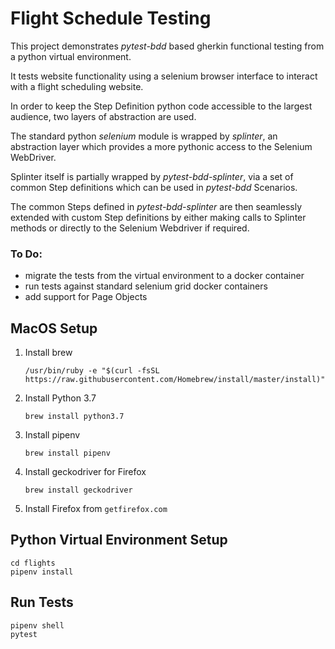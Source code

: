 # Flight Schedule Testing

This project demonstrates *pytest-bdd* based gherkin functional testing from a python virtual environment.

It tests website functionality using a selenium browser interface to interact with a flight scheduling website.

In order to keep the Step Definition python code accessible to the largest audience, two layers of abstraction are used.

The standard python *selenium* module is wrapped by *splinter*, an abstraction layer which provides a more pythonic access to the Selenium WebDriver.

Splinter itself is partially wrapped by *pytest-bdd-splinter*, via a set of common Step definitions which can be used in *pytest-bdd* Scenarios.

The common Steps defined in *pytest-bdd-splinter* are then seamlessly extended with custom Step definitions by either making calls to Splinter methods or directly to the Selenium Webdriver if required.

### To Do:

- migrate the tests from the virtual environment to a docker container
- run tests against standard selenium grid docker containers
- add support for Page Objects

## MacOS Setup

1. Install brew

    `/usr/bin/ruby -e "$(curl -fsSL https://raw.githubusercontent.com/Homebrew/install/master/install)"`

2. Install Python 3.7

    `brew install python3.7`

3. Install pipenv

    `brew install pipenv`

4. Install geckodriver for Firefox

    `brew install geckodriver`

5. Install Firefox from `getfirefox.com`

## Python Virtual Environment Setup

    cd flights
    pipenv install

## Run Tests

    pipenv shell
    pytest
